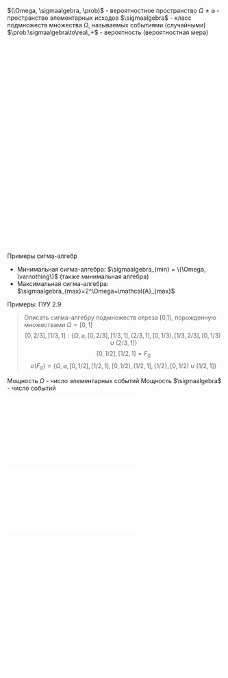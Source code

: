 $(\Omega, \sigmaalgebra, \prob)$ - вероятностное пространство
$\Omega\ne\varnothing$ - пространство элементарных исходов
$\sigmaalgebra$ - класс подмножеств множества $\Omega$, называемых событиями (случайными)
$\prob:\sigmaalgebra\to\real_+$ - вероятность (вероятностная мера)

![Алгебра](Определения/Алгебра.md)

![Сигма-алгебра](Определения/Сигма-алгебра.md)

![Вероятность](Определения/Вероятность.md)

Примеры сигма-алгебр
- Минимальная сигма-алгебра: $\sigmaalgebra_{min} = \{\Omega, \varnothing\}$ (также минимальная алгебра)
- Максимальная сигма-алгебра: $\sigmaalgebra_{max}=2^\Omega=\mathcal{A}_{max}$

Примеры: ПУУ 2.9

> Описать сигма-алгебру подмножеств отреза [0,1], порожденную множествами
> $\Omega=[0,1]$
> $$[0,2/3],[1/3,1]: \{\Omega,\varnothing,[0,2/3],[1/3,1],(2/3,1],[0,1/3),[1/3,2/3],[0,1/3)\cup(2/3,1]\}$$
> $$[0,1/2],[1/2,1]=F_0$$
> $$\sigma(F_0)=\{\Omega,\varnothing,[0,1/2],[1/2,1],[0,1/2),(1/2,1],\{1/2\},[0,1/2)\cup(1/2,1]\}$$

Мощность $\Omega$ - число элементарных событий
Мощность $\sigmaalgebra$ - число событий

![Вероятность (альтернативный вариант)](Определения/Вероятность%20(альтернативный%20вариант).md)

![Борелевская сигма-алгебра](Определения/Борелевская%20сигма-алгебра.md)

![Мера Лебега](Определения/Мера%20Лебега.md)

![Случайная величина](Определения/Случайная%20величина.md)

